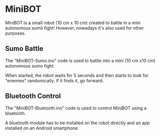 # MiniBOT

MiniBOT is a small robot (10 cm x 10 cm) created to battle in a mini autonomous sumô fight! However, nowadays it's also used for other purposes.

## Sumo Battle

The "MiniBOT-Sumo.ino" code is used to battle into a mini (10 cm x10 cm) autonomous sumo fight.

When started, the robot waits for 5 seconds and then starts to look for "enemies" randomically. If it finds it, go forward.

## Bluetooth Control

The "MiniBOT-Bluetooth.ino" code is used to control MiniBOT using a bluetooth.

A bluetooth module has to be installed on the robot directly and an app installed on an Android smartphone.
